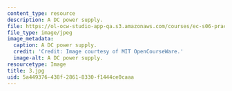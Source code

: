 ```yaml
---
content_type: resource
description: A DC power supply.
file: https://ol-ocw-studio-app-qa.s3.amazonaws.com/courses/ec-s06-practical-electronics-fall-2004/5a449376438f28618330f1444ce0caaa_3.jpg
file_type: image/jpeg
image_metadata:
  caption: A DC power supply.
  credit: 'Credit: Image courtesy of MIT OpenCourseWare.'
  image-alt: A DC power supply.
resourcetype: Image
title: 3.jpg
uid: 5a449376-438f-2861-8330-f1444ce0caaa
---
```

